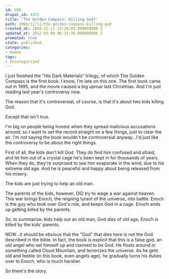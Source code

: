 ```yaml
---
id: 208
drupal_id: 4371
title: 'The Golden Compass: Killing God?'
path: 2008/12/11/the-golden-compass-killing-god
created_at: 2008-12-11 23:26:03.000000000 Z
updated_at: 2012-03-09 06:15:39.000000000 Z
promoted: true
state: published
categories:
- Human
tags:
- Uncategorized
---
```

I just finished the "His Dark Materials" trilogy, of which The Golden Compass is the first book. I know, I'm late on this one. The first book came out in 1995, and the movie caused a big uproar last Christmas. And I'm just reading last year's controversy now.

The reason that it's controversial, of course, is that it's about two kids killing God.

Except that isn't true.

I'm big on people being honest when they spread malicious accusations around; so I want to set the record straight on a few things, just to clear the air. I'm not saying the book wouldn't be controversial anyway...I'd just like the controversy to be about the right things.

First of all, the kids don't kill God. They do find him confused and afraid, and let him out of a crystal cage he's been kept in for thousands of years. When they do, they're surprised to see him evaporate in the wind, due to his extreme old age. And he is peaceful and happy about being released from his misery.

The kids are just trying to help an old man.

The parents of the kids, however, DID try to wage a war against heaven. This war brings Enoch, the reigning tyrant of the universe, into battle. Enoch is the guy who took over God's role, and keeps God in a cage. Enoch ends up getting killed by the parents.

So, to summarize: kids help out an old man, God dies of old age, Enoch is killed by the kids' parents.

NOW...it should be obvious that the "God" that dies here is not the God described in the bible. In fact, the book is explicit that this is a false god, an old angel who set himself up and claimed to be God. He floats around in something called Cloud Mountain, and terrorizes the universe. As he gets old and feeble (in this book, even angels age), he gradually turns his duties over to Enoch, who is much harsher.

So there's the story.
